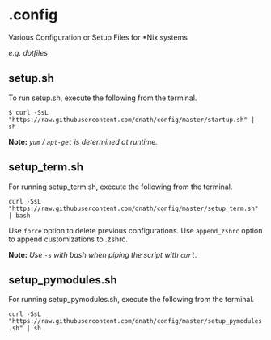 # .config
 
Various Configuration or Setup Files for \*Nix systems

*e.g. dotfiles* 


## setup.sh

To run setup.sh, execute the following from the terminal.

`$ curl -SsL "https://raw.githubusercontent.com/dnath/config/master/startup.sh" | sh`

**Note:** *`yum` / `apt-get` is determined at runtime.*


## setup\_term.sh

For running setup\_term.sh, execute the following from the terminal.

`curl -SsL "https://raw.githubusercontent.com/dnath/config/master/setup_term.sh" | bash`

Use `force` option to delete previous configurations.
Use `append_zshrc` option to append customizations to .zshrc.

**Note:** *Use `-s` with bash when piping the script with `curl`.*


## setup\_pymodules.sh

For running setup\_pymodules.sh, execute the following from the terminal.

`curl -SsL "https://raw.githubusercontent.com/dnath/config/master/setup_pymodules.sh" | sh`
